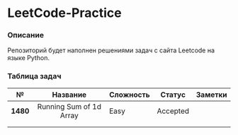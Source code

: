 # LeetCode-Practice

### Описание

Репозиторий будет наполнен решениями задач с сайта Leetcode на языке Python.

### Таблица задач

|    №     |        Название         | Сложность |  Статус  | Заметки |
|:--------:|:-----------------------:| --------- |:--------:|:-------:|
| **1480** | Running Sum of 1d Array | Easy      | Accepted |         |
|          |                         |           |          |         |
|          |                         |           |          |         |